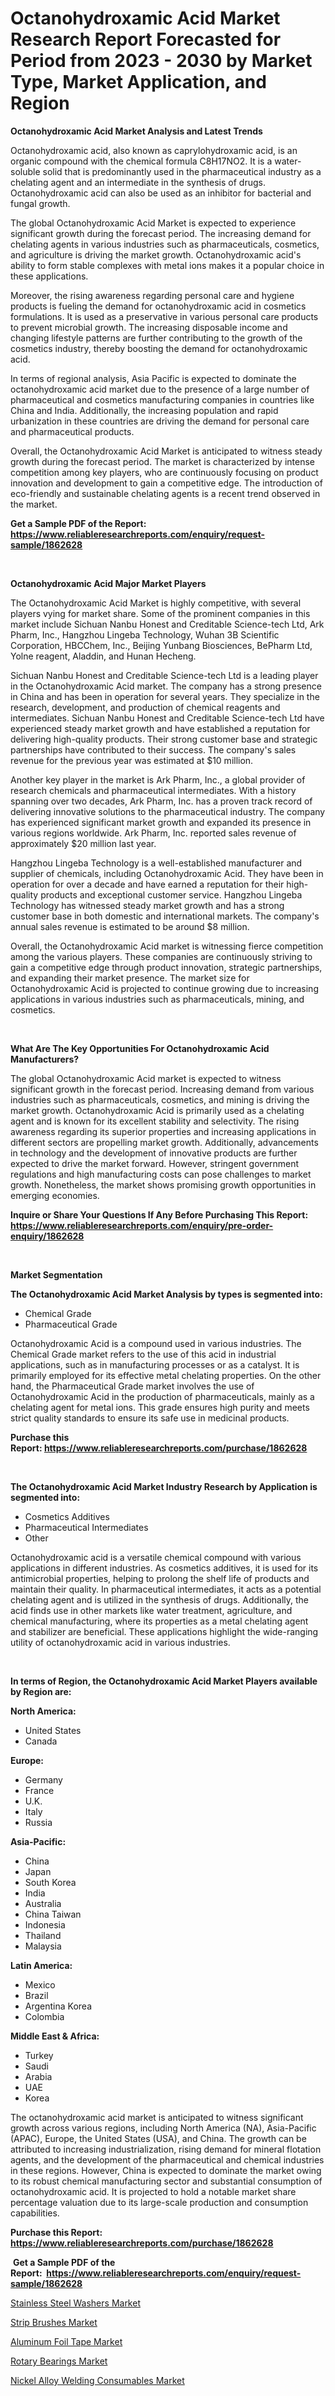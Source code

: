 <p><h1>Octanohydroxamic Acid Market Research Report Forecasted for Period from 2023 -  2030 by Market Type, Market Application, and Region</h1></p><p><strong>Octanohydroxamic Acid Market Analysis and Latest Trends</strong></p>
<p><p>Octanohydroxamic acid, also known as caprylohydroxamic acid, is an organic compound with the chemical formula C8H17NO2. It is a water-soluble solid that is predominantly used in the pharmaceutical industry as a chelating agent and an intermediate in the synthesis of drugs. Octanohydroxamic acid can also be used as an inhibitor for bacterial and fungal growth.</p><p>The global Octanohydroxamic Acid Market is expected to experience significant growth during the forecast period. The increasing demand for chelating agents in various industries such as pharmaceuticals, cosmetics, and agriculture is driving the market growth. Octanohydroxamic acid's ability to form stable complexes with metal ions makes it a popular choice in these applications.</p><p>Moreover, the rising awareness regarding personal care and hygiene products is fueling the demand for octanohydroxamic acid in cosmetics formulations. It is used as a preservative in various personal care products to prevent microbial growth. The increasing disposable income and changing lifestyle patterns are further contributing to the growth of the cosmetics industry, thereby boosting the demand for octanohydroxamic acid.</p><p>In terms of regional analysis, Asia Pacific is expected to dominate the octanohydroxamic acid market due to the presence of a large number of pharmaceutical and cosmetics manufacturing companies in countries like China and India. Additionally, the increasing population and rapid urbanization in these countries are driving the demand for personal care and pharmaceutical products.</p><p>Overall, the Octanohydroxamic Acid Market is anticipated to witness steady growth during the forecast period. The market is characterized by intense competition among key players, who are continuously focusing on product innovation and development to gain a competitive edge. The introduction of eco-friendly and sustainable chelating agents is a recent trend observed in the market.</p></p>
<p><strong>Get a Sample PDF of the Report:&nbsp; <a href="https://www.reliableresearchreports.com/enquiry/request-sample/1862628">https://www.reliableresearchreports.com/enquiry/request-sample/1862628</a></strong></p>
<p>&nbsp;</p>
<p><strong>Octanohydroxamic Acid Major Market Players</strong></p>
<p><p>The Octanohydroxamic Acid Market is highly competitive, with several players vying for market share. Some of the prominent companies in this market include Sichuan Nanbu Honest and Creditable Science-tech Ltd, Ark Pharm, Inc., Hangzhou Lingeba Technology, Wuhan 3B Scientific Corporation, HBCChem, Inc., Beijing Yunbang Biosciences, BePharm Ltd, Yolne reagent, Aladdin, and Hunan Hecheng.</p><p>Sichuan Nanbu Honest and Creditable Science-tech Ltd is a leading player in the Octanohydroxamic Acid market. The company has a strong presence in China and has been in operation for several years. They specialize in the research, development, and production of chemical reagents and intermediates. Sichuan Nanbu Honest and Creditable Science-tech Ltd have experienced steady market growth and have established a reputation for delivering high-quality products. Their strong customer base and strategic partnerships have contributed to their success. The company's sales revenue for the previous year was estimated at $10 million.</p><p>Another key player in the market is Ark Pharm, Inc., a global provider of research chemicals and pharmaceutical intermediates. With a history spanning over two decades, Ark Pharm, Inc. has a proven track record of delivering innovative solutions to the pharmaceutical industry. The company has experienced significant market growth and expanded its presence in various regions worldwide. Ark Pharm, Inc. reported sales revenue of approximately $20 million last year.</p><p>Hangzhou Lingeba Technology is a well-established manufacturer and supplier of chemicals, including Octanohydroxamic Acid. They have been in operation for over a decade and have earned a reputation for their high-quality products and exceptional customer service. Hangzhou Lingeba Technology has witnessed steady market growth and has a strong customer base in both domestic and international markets. The company's annual sales revenue is estimated to be around $8 million.</p><p>Overall, the Octanohydroxamic Acid market is witnessing fierce competition among the various players. These companies are continuously striving to gain a competitive edge through product innovation, strategic partnerships, and expanding their market presence. The market size for Octanohydroxamic Acid is projected to continue growing due to increasing applications in various industries such as pharmaceuticals, mining, and cosmetics.</p></p>
<p>&nbsp;</p>
<p><strong>What Are The Key Opportunities For Octanohydroxamic Acid Manufacturers?</strong></p>
<p><p>The global Octanohydroxamic Acid market is expected to witness significant growth in the forecast period. Increasing demand from various industries such as pharmaceuticals, cosmetics, and mining is driving the market growth. Octanohydroxamic Acid is primarily used as a chelating agent and is known for its excellent stability and selectivity. The rising awareness regarding its superior properties and increasing applications in different sectors are propelling market growth. Additionally, advancements in technology and the development of innovative products are further expected to drive the market forward. However, stringent government regulations and high manufacturing costs can pose challenges to market growth. Nonetheless, the market shows promising growth opportunities in emerging economies.</p></p>
<p><strong>Inquire or Share Your Questions If Any Before Purchasing This Report: <a href="https://www.reliableresearchreports.com/enquiry/pre-order-enquiry/1862628">https://www.reliableresearchreports.com/enquiry/pre-order-enquiry/1862628</a></strong></p>
<p>&nbsp;</p>
<p><strong>Market Segmentation</strong></p>
<p><strong>The Octanohydroxamic Acid Market Analysis by types is segmented into:</strong></p>
<p><ul><li>Chemical Grade</li><li>Pharmaceutical Grade</li></ul></p>
<p><p>Octanohydroxamic Acid is a compound used in various industries. The Chemical Grade market refers to the use of this acid in industrial applications, such as in manufacturing processes or as a catalyst. It is primarily employed for its effective metal chelating properties. On the other hand, the Pharmaceutical Grade market involves the use of Octanohydroxamic Acid in the production of pharmaceuticals, mainly as a chelating agent for metal ions. This grade ensures high purity and meets strict quality standards to ensure its safe use in medicinal products.</p></p>
<p><strong>Purchase this Report:&nbsp;<a href="https://www.reliableresearchreports.com/purchase/1862628">https://www.reliableresearchreports.com/purchase/1862628</a></strong></p>
<p>&nbsp;</p>
<p><strong>The Octanohydroxamic Acid Market Industry Research by Application is segmented into:</strong></p>
<p><ul><li>Cosmetics Additives</li><li>Pharmaceutical Intermediates</li><li>Other</li></ul></p>
<p><p>Octanohydroxamic acid is a versatile chemical compound with various applications in different industries. As cosmetics additives, it is used for its antimicrobial properties, helping to prolong the shelf life of products and maintain their quality. In pharmaceutical intermediates, it acts as a potential chelating agent and is utilized in the synthesis of drugs. Additionally, the acid finds use in other markets like water treatment, agriculture, and chemical manufacturing, where its properties as a metal chelating agent and stabilizer are beneficial. These applications highlight the wide-ranging utility of octanohydroxamic acid in various industries.</p></p>
<p>&nbsp;</p>
<p><strong>In terms of Region, the Octanohydroxamic Acid Market Players available by Region are:</strong></p>
<p>
    <p> <strong> North America: </strong>
        <ul>
            <li>United States</li>
            <li>Canada</li>
        </ul>
        </p> 
    <p> <strong> Europe: </strong>
        <ul>
            <li>Germany</li>
            <li>France</li>
            <li>U.K.</li>
            <li>Italy</li>
            <li>Russia</li>
        </ul>
        </p> 
    <p> <strong> Asia-Pacific: </strong>
        <ul>
            <li>China</li>
            <li>Japan</li>
            <li>South Korea</li>
            <li>India</li>
            <li>Australia</li>
            <li>China Taiwan</li>
            <li>Indonesia</li>
            <li>Thailand</li>
            <li>Malaysia</li>
        </ul>
        </p> 
    <p> <strong> Latin America: </strong>
        <ul>
            <li>Mexico</li>
            <li>Brazil</li>
            <li>Argentina Korea</li>
            <li>Colombia</li>
        </ul>
        </p> 
    <p> <strong> Middle East & Africa: </strong>
        <ul>
            <li>Turkey</li>
            <li>Saudi</li>
            <li>Arabia</li>
            <li>UAE</li>
            <li>Korea</li>
        </ul>
    </p>
    </p>
<p><p>The octanohydroxamic acid market is anticipated to witness significant growth across various regions, including North America (NA), Asia-Pacific (APAC), Europe, the United States (USA), and China. The growth can be attributed to increasing industrialization, rising demand for mineral flotation agents, and the development of the pharmaceutical and chemical industries in these regions. However, China is expected to dominate the market owing to its robust chemical manufacturing sector and substantial consumption of octanohydroxamic acid. It is projected to hold a notable market share percentage valuation due to its large-scale production and consumption capabilities.</p></p>
<p><strong>Purchase this Report: <a href="https://www.reliableresearchreports.com/purchase/1862628">https://www.reliableresearchreports.com/purchase/1862628</a></strong></p>
<p>&nbsp;<strong>Get a Sample PDF of the Report:&nbsp;&nbsp;<a href="https://www.reliableresearchreports.com/enquiry/request-sample/1862628">https://www.reliableresearchreports.com/enquiry/request-sample/1862628</a></strong></p>
<p><strong></strong></p>
<p><p><a href="https://medium.com/@briaabshire64/stainless-steel-washers-market-trends-and-market-analysis-forecasted-for-period-2023-2030-4010c859c74b">Stainless Steel Washers Market</a></p><p><a href="https://medium.com/@kelsitorphy644/strip-brushes-market-size-market-outlook-and-market-forecast-2023-to-2030-e2d15d94fe81">Strip Brushes Market</a></p><p><a href="https://github.com/BryceTownsendr/Market-Research-Report-List-2/blob/main/aluminum-foil-tape-market.md">Aluminum Foil Tape Market</a></p><p><a href="https://medium.com/@dougschmidt645/rotary-bearings-market-competitive-analysis-market-trends-and-forecast-to-2030-ec2ba9630684">Rotary Bearings Market</a></p><p><a href="https://github.com/WillieWoodard/Market-Research-Report-List-2/blob/main/nickel-alloy-welding-consumables-market.md">Nickel Alloy Welding Consumables Market</a></p></p>